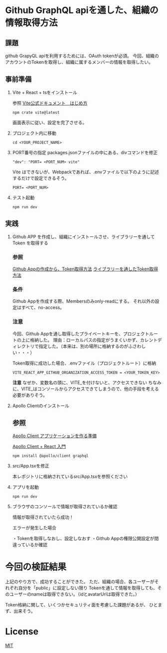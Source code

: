 # Github GraphQL apiを通した、組織の情報取得方法

## 課題
github GrapyQL apiを利用するためには、OAuth tokenが必須。
今回、組織のアカウントのTokenを取得し、組織に属するメンバーの情報を取得したい。



## 事前準備

1. Vite + React + tsをインストール

    参照 [Vite公式ドキュメント　はじめ方](https://ja.vitejs.dev/guide/#vite-%E3%82%92%E3%82%AA%E3%83%B3%E3%83%A9%E3%82%A4%E3%83%B3%E3%81%A7%E8%A9%A6%E3%81%99)

    ```
    npm crate vite@latest
    ```

    画面表示に従い、設定を完了させる。

2. プロジェクト内に移動

    ```
    cd <YOUR_PROJECT_NAME>
    ```


2. PORT番号の指定
    packages.jsonファイルの中にある、divコマンドを修正
    ```
    "dev": "PORT= <PORT_NUM> vite"
    ```
    
    Vite はできないが、Webpackであれば、.envファイルで以下のように記述するだけで設定できるそう。
    ```
    PORT= <PORT_NUM>
    ```

3. テスト起動
    ```
    npm run dev
    ```



## 実践

1. Github APP を作成し、組織にインストールさせ、ライブラリーを通して Token を取得する

    ### 参照
    [Github Appの作成から、Token取得方法](https://micahjon.com/2021/repo-scoped-access-token-for-github-org/)
    [ライブラリーを通したToken取得方法](https://www.npmjs.com/package/github-app-installation-token)

    ### 条件
    Github Appを作成する際、Membersのみonly-readにする。
    それ以外の設定はすべて、no-access。
    
    ### 注意
    今回、Github Appを通し取得したプライベートキーを、プロジェクトルートの上に格納した。
    理由：ローカルパスの指定がうまくいかず、カレントディレクトリで指定した。（本来は、別の場所に格納するのがふさわしい・・・）


    Token取得に成功した場合、.envファイル（プロジェクトルート）に格納
    ```
    VITE_REACT_APP_GITHUB_ORGANIZATION_ACCESS_TOKEN = <YOUR_TOKEN_KEY>
    ```

    **注意**
    なぜか、変数名の頭に、VITE_を付けないと、アクセスできない
    ちなみに、VITE_はコンソールからアクセスできてしまうので、他の手段を考える必要がありそう。


2. Apollo Clientのインストール
 
    ## 参照
    [Apollo Client アプリケーションを作る準備](https://qiita.com/FumioNonaka/items/0c6b711627e3443ff73b#apollo-client%E3%82%A2%E3%83%97%E3%83%AA%E3%82%B1%E3%83%BC%E3%82%B7%E3%83%A7%E3%83%B3%E3%82%92%E3%81%A4%E3%81%8F%E3%82%8B%E6%BA%96%E5%82%99)
    
    [Apollo Client + React 入門](https://qiita.com/seya/items/e1d8e77352239c4c4897#%E5%BF%85%E8%A6%81%E3%81%AApackage%E3%81%AE%E3%82%A4%E3%83%B3%E3%82%B9%E3%83%88%E3%83%BC%E3%83%AB)

    ```
    npm install @apollo/client graphql
    ```


3. src/App.tsxを修正

    本レポジトリに格納されているsrc/App.tsxを参照ください

4. アプリを起動

    ```
    npm run dev
    ```

5. ブラウザのコンソールで情報が取得されているか確認

    情報が取得されていたら成功！


    エラーが発生した場合

    ・Tokenを取得しなおし、設定しなおす
    ・Github Appの権限公開設定が間違っているか確認


    
# 今回の検証結果

上記のやり方で、成功することができた。
ただ、組織の場合、各ユーザーがそれぞれ自分を「public」に設定しない限り
Tokenを通して情報を取得しても、そのユーザーのnameは取得できない。（idとavatarUrlは取得できた。）

Token格納に関して、いくつかセキュリティ面を考慮した課題があるが、
ひとまず、出来そう。


# License

[MIT](https://choosealicense.com/licenses/mit/)
    

